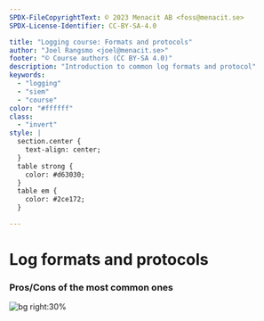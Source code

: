 ```yaml
---
SPDX-FileCopyrightText: © 2023 Menacit AB <foss@menacit.se>
SPDX-License-Identifier: CC-BY-SA-4.0

title: "Logging course: Formats and protocols"
author: "Joel Rangsmo <joel@menacit.se>"
footer: "© Course authors (CC BY-SA 4.0)"
description: "Introduction to common log formats and protocol"
keywords:
  - "logging"
  - "siem"
  - "course"
color: "#ffffff"
class:
  - "invert"
style: |
  section.center {
    text-align: center;
  }
  table strong {
    color: #d63030;
  }
  table em {
    color: #2ce172;
  }

---
```

<!-- _footer: "%ATTRIBUTION_PREFIX% Pelle Sten (CC BY 2.0)" -->
# Log formats and protocols
### Pros/Cons of the most common ones

![bg right:30%](images/16-abandoned_factory.jpg)
